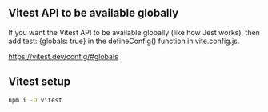 
## Vitest API to be available globally

If you want the Vitest API to be available globally (like how Jest works), then add test: {globals: true} in the defineConfig() function in vite.config.js. 

https://vitest.dev/config/#globals


## Vitest setup
```sh
npm i -D vitest


```